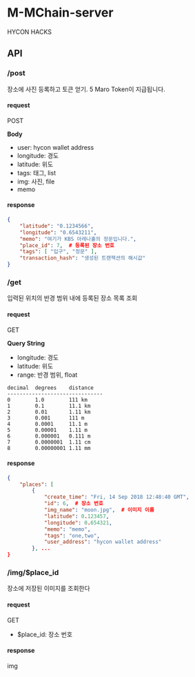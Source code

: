 # M-MChain-server
HYCON HACKS

## API

### /post
장소에 사진 등록하고 토큰 얻기. 5 Maro Token이 지급됩니다.

#### request
POST

**Body**

- user: hycon wallet address
- longitude: 경도
- latitude: 위도
- tags: 태그, list
- img: 사진, file
- memo

#### response

```json
{
    "latitude": "0.1234566",
    "longitude": "0.6543211",
    "memo": "여기가 KBS 아레나홀의 정문입니다.",
    "place_id": 7,  # 등록된 장소 번호
    "tags": [ "입구", "정문" ],
    "transaction_hash": "생성된 트랜잭션의 해시값"
}
```



### /get
입력된 위치의 반경 범위 내에 등록된 장소 목록 조회

#### request
GET

**Query String**

- longitude: 경도
- latitude: 위도
- range: 반경 범위, float

```
decimal  degrees    distance
-------------------------------
0        1.0        111 km
1        0.1        11.1 km
2        0.01       1.11 km
3        0.001      111 m
4        0.0001     11.1 m
5        0.00001    1.11 m
6        0.000001   0.111 m
7        0.0000001  1.11 cm
8        0.00000001 1.11 mm
```

#### response

```json
{
    "places": [
        {
            "create_time": "Fri, 14 Sep 2018 12:48:40 GMT",
            "id": 6,  # 장소 번호
            "img_name": "moon.jpg",  # 이미지 이름
            "latitude": 0.123457,
            "longitude": 0.654321,
            "memo": "memo",
            "tags": "one,two",
            "user_address": "hycon wallet address"
        }, ...
}
```



### /img/$place_id
장소에 저장된 이미지를 조회한다

#### request
GET

- $place_id: 장소 번호

#### response

img
